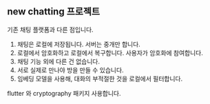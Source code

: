 ## new chatting 프로젝트
기존 채팅 플랫폼과 다른 점입니다.

1. 채팅은 로컬에 저장됩니다. 서버는 중개만 합니다.
2. 로컬에서 암호화하고 로컬에서 복구합니다. 사용자가 암호화에 참여합니다.
3. 채팅 기능 외에 다른 건 없습니다.
4. 서로 실제로 만나야 방을 만들 수 있습니다.
5. 임베딩 모델을 사용해, 대화의 부적절한 것을 로컬에서 필터합니다.

flutter 와 cryptography 패키지 사용합니다.
